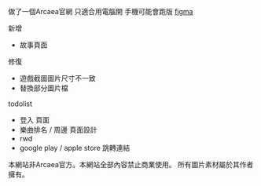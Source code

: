 做了一個Arcaea官網
只適合用電腦開 手機可能會跑版
[figma](https://www.figma.com/proto/C1XoZkemnk3ykEovt85fmr/Arcaea?node-id=1-2&starting-point-node-id=1%3A2&t=gATSV0zfMd9N9i7c-1)

新增
- 故事頁面

修復
- 遊戲截圖圖片尺寸不一致
- 替換部分圖片檔

todolist
- 登入 頁面
- 樂曲排名 / 周邊 頁面設計
- rwd
- google play / apple store 跳轉連結


本網站非Arcaea官方。本網站全部內容禁止商業使用。 
所有圖片素材屬於其作者擁有。